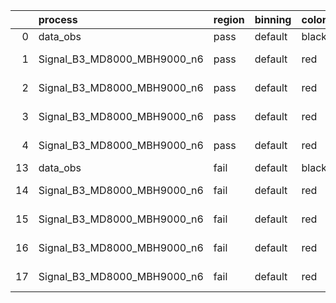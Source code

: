 |    | process                     | region   | binning   | color   | process_type   |   scale | variation   | source_filename                                                      | source_histname    | alias                       | title     |   combine_idx |     lnN |   shapes | syst_type   | direction   | variation_alias   |
|---:|:----------------------------|:---------|:----------|:--------|:---------------|--------:|:------------|:---------------------------------------------------------------------|:-------------------|:----------------------------|:----------|--------------:|--------:|---------:|:------------|:------------|:------------------|
|  0 | data_obs                    | pass     | default   | black   | DATA           |       1 | nominal     | ./histograms_for_2DAlphabet_v18//BH_Data.root                        | hpass              | Data                        | Data      |           nan | nan     |      nan | nan         | nan         | nan               |
|  1 | Signal_B3_MD8000_MBH9000_n6 | pass     | default   | red     | SIGNAL         |       1 | lumi        | ./histograms_for_2DAlphabet_v18//BH_Signal_B3_MD8000_MBH9000_n6.root | hpass              | Signal_B3_MD8000_MBH9000_n6 | BH signal |           nan |   1.016 |      nan | lnN         | nan         | nan               |
|  2 | Signal_B3_MD8000_MBH9000_n6 | pass     | default   | red     | SIGNAL         |       1 | SVM         | ./histograms_for_2DAlphabet_v18//BH_Signal_B3_MD8000_MBH9000_n6.root | hpass_SVMsyst_up   | Signal_B3_MD8000_MBH9000_n6 | BH signal |           nan | nan     |        1 | shapes      | Up          | SVMsyst           |
|  3 | Signal_B3_MD8000_MBH9000_n6 | pass     | default   | red     | SIGNAL         |       1 | SVM         | ./histograms_for_2DAlphabet_v18//BH_Signal_B3_MD8000_MBH9000_n6.root | hpass_SVMsyst_down | Signal_B3_MD8000_MBH9000_n6 | BH signal |           nan | nan     |        1 | shapes      | Down        | SVMsyst           |
|  4 | Signal_B3_MD8000_MBH9000_n6 | pass     | default   | red     | SIGNAL         |       1 | nominal     | ./histograms_for_2DAlphabet_v18//BH_Signal_B3_MD8000_MBH9000_n6.root | hpass              | Signal_B3_MD8000_MBH9000_n6 | BH signal |           nan | nan     |      nan | nan         | nan         | nan               |
| 13 | data_obs                    | fail     | default   | black   | DATA           |       1 | nominal     | ./histograms_for_2DAlphabet_v18//BH_Data.root                        | hfail              | Data                        | Data      |           nan | nan     |      nan | nan         | nan         | nan               |
| 14 | Signal_B3_MD8000_MBH9000_n6 | fail     | default   | red     | SIGNAL         |       1 | lumi        | ./histograms_for_2DAlphabet_v18//BH_Signal_B3_MD8000_MBH9000_n6.root | hfail              | Signal_B3_MD8000_MBH9000_n6 | BH signal |           nan |   1.016 |      nan | lnN         | nan         | nan               |
| 15 | Signal_B3_MD8000_MBH9000_n6 | fail     | default   | red     | SIGNAL         |       1 | SVM         | ./histograms_for_2DAlphabet_v18//BH_Signal_B3_MD8000_MBH9000_n6.root | hfail_SVMsyst_up   | Signal_B3_MD8000_MBH9000_n6 | BH signal |           nan | nan     |        1 | shapes      | Up          | SVMsyst           |
| 16 | Signal_B3_MD8000_MBH9000_n6 | fail     | default   | red     | SIGNAL         |       1 | SVM         | ./histograms_for_2DAlphabet_v18//BH_Signal_B3_MD8000_MBH9000_n6.root | hfail_SVMsyst_down | Signal_B3_MD8000_MBH9000_n6 | BH signal |           nan | nan     |        1 | shapes      | Down        | SVMsyst           |
| 17 | Signal_B3_MD8000_MBH9000_n6 | fail     | default   | red     | SIGNAL         |       1 | nominal     | ./histograms_for_2DAlphabet_v18//BH_Signal_B3_MD8000_MBH9000_n6.root | hfail              | Signal_B3_MD8000_MBH9000_n6 | BH signal |           nan | nan     |      nan | nan         | nan         | nan               |